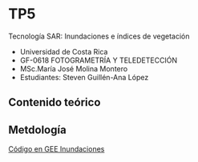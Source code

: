 # TP5
Tecnología SAR: Inundaciones e índices de vegetación
- Universidad de Costa Rica 
- GF-0618 FOTOGRAMETRÍA Y TELEDETECCIÓN
- MSc.María José Molina Montero
- Estudiantes: Steven Guillén-Ana López

## Contenido teórico



## Metdología
[Código en GEE Inundaciones](https://code.earthengine.google.com/eea6817e2f6e61a4680d05f9a7a1bee5)
